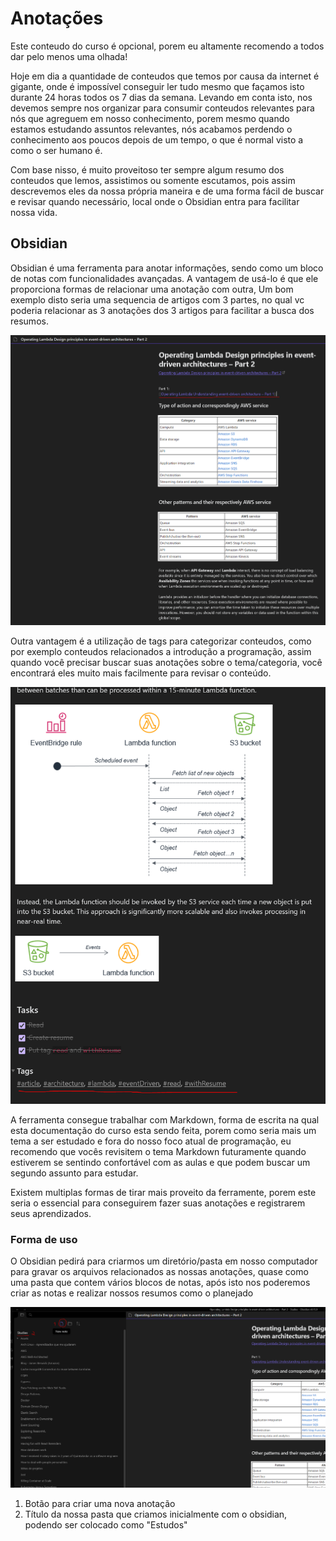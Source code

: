 # Anotações

Este conteudo do curso é opcional, porem eu altamente recomendo a todos dar pelo menos uma olhada!

Hoje em dia a quantidade de conteudos que temos por causa da internet é gigante, onde é impossível conseguir ler tudo mesmo que façamos isto durante 24 horas todos os 7 dias da semana. Levando em conta isto, nos devemos sempre nos organizar para consumir conteudos relevantes para nós que agreguem em nosso conhecimento, porem mesmo quando estamos estudando assuntos relevantes, nós acabamos perdendo o conhecimento aos poucos depois de um tempo, o que é normal visto a como o ser humano é.

Com base nisso, é muito proveitoso ter sempre algum resumo dos conteudos que lemos, assistimos ou somente escutamos, pois assim descrevemos eles da nossa própria maneira e de uma forma fácil de buscar e revisar quando necessário, local onde o Obsidian entra para facilitar nossa vida.

## Obsidian

Obsidian é uma ferramenta para anotar informações, sendo como um bloco de notas com funcionalidades avançadas.
A vantagem de usá-lo é que ele proporciona formas de relacionar uma anotação com outra, Um bom exemplo disto seria uma sequencia de artigos com 3 partes, no qual vc poderia relacionar as 3 anotações dos 3 artigos para facilitar a busca dos resumos.

![Relacionar anotações](./imgs/relacionar-anotacoes.png)

Outra vantagem é a utilização de tags para categorizar conteudos, como por exemplo conteudos relacionados a introdução a programação, assim quando você precisar buscar suas anotações sobre o tema/categoria, você encontrará eles muito mais facilmente para revisar o conteúdo.

![Usando tags](./imgs/usando-tags.png)

A ferramenta consegue trabalhar com Markdown, forma de escrita na qual esta documentação do curso esta sendo feita, porem como seria mais um tema a ser estudado e fora do nosso foco atual de programação, eu recomendo que vocês revisitem o tema Markdown futuramente quando estiverem se sentindo confortável com as aulas e que podem buscar um segundo assunto para estudar.

Existem multiplas formas de tirar mais proveito da ferramente, porem este seria o essencial para conseguirem fazer suas anotações e registrarem seus aprendizados.

### Forma de uso

O Obsidian pedirá para criarmos um diretório/pasta em nosso computador para gravar os arquivos relacionados as nossas anotações, quase como uma pasta que contem vários blocos de notas, após isto nos poderemos criar as notas e realizar nossos resumos como o planejado

![Como user o Obsidian](./imgs/como-usar-o-obsidian.png)

1. Botão para criar uma nova anotação
2. Título da nossa pasta que criamos inicialmente com o obsidian, podendo ser colocado como "Estudos"
